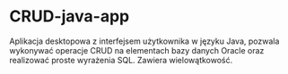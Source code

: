 # CRUD-java-app

Aplikacja desktopowa z interfejsem użytkownika w języku Java, pozwala wykonywać operacje CRUD na elementach bazy danych Oracle oraz realizować proste wyrażenia SQL. Zawiera wielowątkowość.
